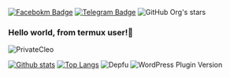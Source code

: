 

[![Facebokm Badge](https://img.shields.io/badge/-Facebook-blue?style=flat&logo=Facebook&logoColor=white&link=https://www.facebook.com/cikd.miwae/)](https://www.facebook.com/cikd.miwae)
 [![Telegram Badge](https://img.shields.io/badge/-Telegram-f01397?style=flat&logo=Telegram&logoColor=white&link=https://www.t.me/cartheo)](https://t.me/cartheo)
 <img alt="GitHub Org's stars" src="https://img.shields.io/github/stars/org?color=blue&style=social">
### Hello world, from termux user!👋
<p align=left> <img src=https://komarev.com/ghpvc/?username=PrivateCleo alt=PrivateCleo /> </p>

[![Github stats](https://github-readme-stats.vercel.app/api?username=PrivateCleo&show_icons=true&theme=dark&include_all_commits=true)](https://github.com/PrivateCleo/github-readme-stats)
[![Top Langs](https://github-readme-stats.vercel.app/api/top-langs/?username=PrivateCleo&layout=compact&theme=dark)](https://github.com/PrivateCleo/github-readme-stats)
<img alt="Depfu" src="https://img.shields.io/depfu/dependencies/github/README.md?label=PrivateCleo&logo=github&style=plastic">
<img alt="WordPress Plugin Version" src="https://img.shields.io/wordpress/plugin/v/1.2?color=blue&label=Users&logo=2.2&logoColor=blue">
